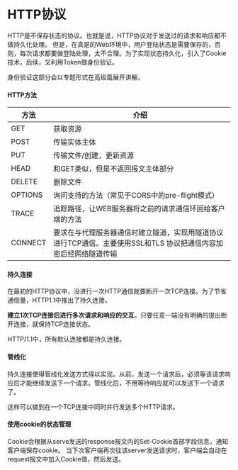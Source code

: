 # HTTP协议
HTTP是不保存状态的协议。也就是说，HTTP协议对于发送过的请求和响应都不做持久化处理。
但是，在真是的Web环境中，用户登陆状态是需要保存的，否则，每次请求都要做登陆处理，太不合理。为了实现状态持久化，引入了Cookie技术，后续，又利用Token做身份验证。

身份验证这部分会以专题形式在高级篇展开讲解。

#### HTTP方法
| 方法 | 介绍 |
| -- | -- |
| GET | 获取资源 |
| POST | 传输实体主体 |
| PUT | 传输文件/创建，更新资源 |
| HEAD | 和GET类似，但是不返回报文主体部分 |
| DELETE | 删除文件 |
| OPTIONS | 询问支持的方法（常见于CORS中的pre-flight模式） |
| TRACE | 追踪路径，让WEB服务器将之前的请求通信环回给客户端的方法 |
| CONNECT | 要求在与代理服务器通信时建立隧道，实现用隧道协议进行TCP通信。主要使用SSL和TLS 协议把通信内容加密后经网络隧道传输 |

#### 持久连接
在最初的HTTP协议中，没进行一次HTTP通信就要断开一次TCP连接。为了节省通信量，HTTP1.1中推出了持久连接。

**建立1次TCP连接后进行多次请求和响应的交互**。只要任意一端没有明确的提出断开连接，就保持TCP连接状态。

HTTP/1.1中，所有默认连接都是持久连接。

#### 管线化

持久连接使得管线化发送方式得以实现。从前，发送一个请求后，必须等该请求响应后才能继续发送下一个请求。管线化后，不用等待响应就可以发送下一个请求了。

这样可以做到在一个TCP连接中同时并行发送多个HTTP请求。

#### 使用cookie的状态管理

Cookie会根据从serve发送的response报文内的Set-Cookie首部字段信息，通知客户端保存cookie。
当下次客户端再次往该server发送请求时，客户端会自动在request报文中加入Cookie值，然后发送。

